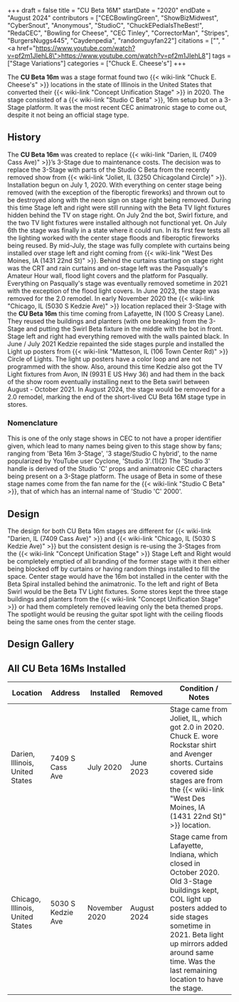 +++
draft = false
title = "CU Beta 16M"
startDate = "2020"
endDate = "August 2024"
contributors = ["CECBowlingGreen", "ShowBizMidwest", "CyberSnout", "Anonymous", "StudioC", "ChuckEPediaIsTheBest!", "RedaCEC", "Bowling for Cheese", "CEC Tinley", "CorrectorMan", "Stripes", "BurgersNuggs445", "Caydenpedia", "randomguyfan22"]
citations = ["<ref></ref>", "<a href=\"https://www.youtube.com/watch?v=pf2m1JIehL8\">https://www.youtube.com/watch?v=pf2m1JIehL8</a>"]
tags = ["Stage Variations"]
categories = ["Chuck E. Cheese's"]
+++

The **CU Beta 16m** was a stage format found two {{< wiki-link "Chuck E. Cheese's" >}} locations in the state of Illinois in the United States that converted their {{< wiki-link "Concept Unification Stage" >}} in 2020. The stage consisted of a {{< wiki-link "Studio C Beta" >}}, 16m setup but on a 3-Stage platform. It was the most recent CEC animatronic stage to come out, despite it not being an official stage type.

## History

The **CU Beta 16m** was created to replace {{< wiki-link "Darien, IL (7409 Cass Ave)" >}}’s 3-Stage due to maintenance costs. The decision was to replace the 3-Stage with parts of the Studio C Beta from the recently removed show from {{< wiki-link "Joliet, IL (3250 Chicagoland Circle)" >}}. Installation begun on July 1, 2020. With everything on center stage being removed (with the exception of the fiberoptic fireworks) and thrown out to be destroyed along with the neon sign on stage right being removed. During this time Stage left and right were still running with the Beta TV light fixtures hidden behind the TV on stage right. On July 2nd the bot, Swirl fixture, and the two TV light fixtures were installed although not functional yet. On July 6th the stage was finally in a state where it could run. In its first few tests all the lighting worked with the center stage floods and fiberoptic fireworks being reused. By mid-July, the stage was fully complete with curtains being installed over stage left and right coming from {{< wiki-link "West Des Moines, IA (1431 22nd St)" >}}. Behind the curtains starting on stage right was the CRT and rain curtains and on-stage left was the Pasqually's Amateur Hour wall, flood light covers and the platform for Pasqually. Everything on Pasqually's stage was eventually removed sometime in 2021 with the exception of the flood light covers. In June 2023, the stage was removed for the 2.0 remodel. In early November 2020 the {{< wiki-link "Chicago, IL (5030 S Kedzie Ave)" >}} location replaced their 3-Stage with the **CU Beta 16m** this time coming from Lafayette, IN (100 S Creasy Lane). They reused the buildings and planters (with one breaking) from the 3-Stage and putting the Swirl Beta fixture in the middle with the bot in front. Stage left and right had everything removed with the walls painted black. In June / July 2021 Kedzie repainted the side stages purple and installed the Light up posters from {{< wiki-link "Matteson, IL (106 Town Center Rd)" >}} Circle of Lights. The light up posters have a color loop and are not programmed with the show. Also, around this time Kedzie also got the TV Light fixtures from Avon, IN (9931 E US Hwy 36) and had them in the back of the show room eventually installing next to the Beta swirl between August - October 2021. In August 2024, the stage would be removed for a 2.0 remodel, marking the end of the short-lived CU Beta 16M stage type in stores.

### Nomenclature

This is one of the only stage shows in CEC to not have a proper identifier given, which lead to many names being given to this stage show by fans; ranging from 'Beta 16m 3-Stage', '3 stage/Studio C hybrid', to the name popularized by YouTube user Cyclone, 'Studio 3'.(1)(2) The 'Studio 3' handle is derived of the Studio 'C' props and animatronic CEC characters being present on a 3-Stage platform. The usage of Beta in some of these stage names come from the fan name for the {{< wiki-link "Studio C Beta" >}}, that of which has an internal name of 'Studio 'C' 2000'.

## Design

The design for both CU Beta 16m stages are different for {{< wiki-link "Darien, IL (7409 Cass Ave)" >}} and {{< wiki-link "Chicago, IL (5030 S Kedzie Ave)" >}} but the consistent design is re-using the 3-Stages from the {{< wiki-link "Concept Unification Stage" >}} Stage Left and Right would be completely emptied of all branding of the former stage with it then either being blocked off by curtains or having random things installed to fill the space. Center stage would have the 16m bot installed in the center with the Beta Spiral installed behind the animatronic. To the left and right of Beta Swirl would be the Beta TV Light fixtures. Some stores kept the three stage buildings and planters from the {{< wiki-link "Concept Unification Stage" >}} or had them completely removed leaving only the beta themed props. The spotlight would be reusing the guitar spot light with the ceiling floods being the same ones from the center stage.

## Design Gallery

## All CU Beta 16Ms Installed

| Location                         | Address           | Installed     | Removed     | Condition / Notes                                                                                                                                                                                                                                          |
|----------------------------------|-------------------|---------------|-------------|------------------------------------------------------------------------------------------------------------------------------------------------------------------------------------------------------------------------------------------------------------|
| Darien, Illinois, United States  | 7409 S Cass Ave   | July 2020     | June 2023   | Stage came from Joliet, IL, which got 2.0 in 2020. Chuck E. wore Rockstar shirt and Avenger shorts. Curtains covered side stages are from the {{< wiki-link "West Des Moines, IA (1431 22nd St)" >}} location.                                       |
| Chicago, Illinois, United States | 5030 S Kedzie Ave | November 2020 | August 2024 | Stage came from Lafayette, Indiana, which closed in October 2020. Old 3-Stage buildings kept, COL light up posters added to side stages sometime in 2021. Beta light up mirrors added around same time. Was the last remaining location to have the stage. |
